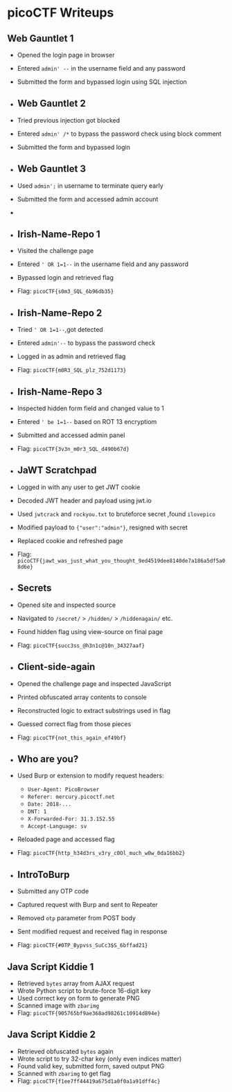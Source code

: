 # picoCTF Writeups

## Web Gauntlet 1
- Opened the login page in browser  
- Entered `admin' --` in the username field and any password  
- Submitted the form and bypassed login using SQL injection  


- ## Web Gauntlet 2
- Tried previous injection got blocked  
- Entered `admin' /*` to bypass the password check using block comment  
- Submitted the form and bypassed login  


- ## Web Gauntlet 3
- Used `admin';` in username to terminate query early  
- Submitted the form and accessed admin account
- 

- ## Irish-Name-Repo 1
- Visited the challenge page  
- Entered `' OR 1=1--` in the username field and any password  
- Bypassed login and retrieved flag  
- Flag: `picoCTF{s0m3_SQL_6b96db35}`

- ## Irish-Name-Repo 2
- Tried `' OR 1=1--`,got detected  
- Entered `admin'--` to bypass the password check  
- Logged in as admin and retrieved flag  
- Flag: `picoCTF{m0R3_SQL_plz_752d1173}`

- ## Irish-Name-Repo 3
- Inspected hidden form field and changed value to 1  
- Entered `' be 1=1--` based on ROT 13 encryptiom
- Submitted and accessed admin panel  
- Flag: `picoCTF{3v3n_m0r3_SQL_d490b67d}`

- ## JaWT Scratchpad
- Logged in with any user to get JWT cookie  
- Decoded JWT header and payload using jwt.io  
- Used `jwtcrack` and `rockyou.txt` to bruteforce secret ,found `ilovepico`  
- Modified payload to `{"user":"admin"}`, resigned with secret  
- Replaced cookie and refreshed page  
- Flag: `picoCTF{jawt_was_just_what_you_thought_9ed4519dee8140de7a186a5df5a08d6e}`

- ## Secrets
- Opened site and inspected source  
- Navigated to `/secret/` > `/hidden/` > `/hiddenagain/` etc.  
- Found hidden flag using view-source on final page  
- Flag: `picoCTF{succ3ss_@h3n1c@10n_34327aaf}`

- ## Client-side-again
- Opened the challenge page and inspected JavaScript  
- Printed obfuscated array contents to console  
- Reconstructed logic to extract substrings used in flag  
- Guessed correct flag from those pieces  
- Flag: `picoCTF{not_this_again_ef49bf}`

- ## Who are you?
- Used Burp or extension to modify request headers:  
  - `User-Agent: PicoBrowser`  
  - `Referer: mercury.picoctf.net`  
  - `Date: 2018-...`  
  - `DNT: 1`  
  - `X-Forwarded-For: 31.3.152.55`  
  - `Accept-Language: sv`  
- Reloaded page and accessed flag  
- Flag: `picoCTF{http_h34d3rs_v3ry_c0Ol_much_w0w_0da16bb2}`

- ## IntroToBurp
- Submitted any OTP code  
- Captured request with Burp and sent to Repeater  
- Removed `otp` parameter from POST body  
- Sent modified request and received flag in response  
- Flag: `picoCTF{#0TP_Bypvss_SuCc3$S_6bffad21}`

## Java Script Kiddie 1
- Retrieved `bytes` array from AJAX request  
- Wrote Python script to brute-force 16-digit key  
- Used correct key on form to generate PNG  
- Scanned image with `zbarimg`  
- Flag: `picoCTF{905765bf9ae368ad98261c10914d894e}`

## Java Script Kiddie 2
- Retrieved obfuscated `bytes` again  
- Wrote script to try 32-char key (only even indices matter)  
- Found valid key, submitted form, saved output PNG  
- Scanned with `zbarimg` to get flag  
- Flag: `picoCTF{f1ee7ff44419a675d1a0f0a1a91dff4c}`
